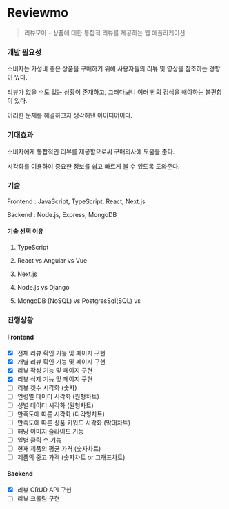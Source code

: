 # Reviewmo

> 리뷰모아 - 상품에 대한 통합적 리뷰를 제공하는 웹 애플리케이션

### 개발 필요성

소비자는 가성비 좋은 상품을 구매하기 위해 사용자들의 리뷰 및 영상을 참조하는 경향이 있다.

리뷰가 없을 수도 있는 상황이 존재하고, 그러다보니 여러 번의 검색을 해야하는 불편함이 있다.

이러한 문제를 해결하고자 생각해낸 아이디어이다.

### 기대효과

소비자에게 통합적인 리뷰를 제공함으로써 구매의사에 도움을 준다.

시각화를 이용하여 중요한 정보를 쉽고 빠르게 볼 수 있도록 도와준다.

### 기술

Frontend : JavaScript, TypeScript, React, Next.js

Backend : Node.js, Express, MongoDB

#### 기술 선택 이유

1. TypeScript

2. React vs Angular vs Vue

3. Next.js

4. Node.js vs Django

5. MongoDB (NoSQL) vs PostgresSql(SQL) vs 

### 진행상황

#### Frontend

- [x] 전체 리뷰 확인 기능 및 페이지 구현
- [x] 개별 리뷰 확인 기능 및 페이지 구현
- [x] 리뷰 작성 기능 및 페이지 구현
- [x] 리뷰 삭제 기능 및 페이지 구현
- [ ] 리뷰 갯수 시각화 (숫자)
- [ ] 연령별 데이터 시각화 (원형차트)
- [ ] 성별 데이터 시각화 (원형차트)
- [ ] 만족도에 따른 시각화 (다각형차트)
- [ ] 만족도에 따른 상품 키워드 시각화 (막대차트)
- [ ] 해당 이미지 슬라이드 기능
- [ ] 일별 클릭 수 기능
- [ ] 현재 제품의 평균 가격 (숫자차트)
- [ ] 제품의 중고 가격 (숫자차트 or 그래프차트)

#### Backend

- [x] 리뷰 CRUD API 구현
- [ ] 리뷰 크롤링 구현
